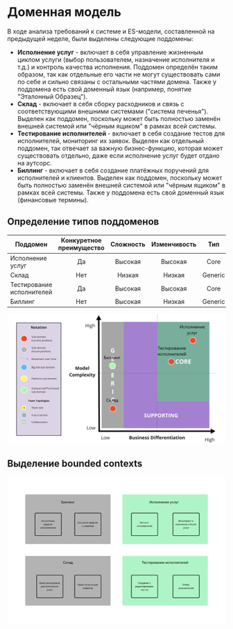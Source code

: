 # Доменная модель

В ходе анализа требований к системе и ES-модели, составленной на предыдущей неделе, были выделены следующие поддомены:
- **Исполнение услуг** - включает в себя управление жизненным циклом услуги (выбор пользователем, назначение исполнителя и т.д.) и контроль качества исполнения. 
                         Поддомен определён таким образом, так как отдельные его части не могут существовать сами по себе и сильно связаны с остальными частями домена.
                         Также у поддомена есть свой доменный язык (например, понятие "Эталонный Образец").
- **Cклад** - включает в себя сборку расходников и связь с соответствующими внешними системами ("система печенья").
              Выделен как поддомен, поскольку может быть полностью заменён внешней системой или "чёрным ящиком" в рамках всей системы.
- **Тестирование исполнителей** - включает в себя создание тестов для исполнителей, мониторинг их заявок.
                                  Выделен как отдельный поддомен, так отвечает за важную бизнес-функцию, которая может существовать отдельно, 
                                  даже если исполнение услуг будет отдано на аутсорс.
- **Биллинг** - включает в себя создание платёжных поручений для исполнителей и клиентов.
                Выделен как поддомен, поскольку может быть полностью заменён внешней системой или "чёрным ящиком" в рамках всей системы.
                Также у поддомена есть свой доменный язык (финансовые термины).
                
## Определение типов поддоменов

| Поддомен                  | Конкуретное преимущество | Сложность | Изменчивость |     Тип    |
|---------------------------|:------------------------:|:---------:|:------------:|:----------:|
| Исполнение услуг          |            Да            |  Высокая  |    Высокая   |    Core    |
| Склад                     |            Нет           |   Низкая  |    Низкая    |   Generic  |
| Тестирование исполнителей |            Да            |  Высокая  |    Высокая   |    Core    |
| Биллинг                   |            Нет           |  Высокая  |    Низкая    |   Generic  |

![core_domain_chart](domain-charts/refined_domain_chart.png)

## Выделение bounded contexts

![bounded_contexts](domain-charts/bounded_contexts.png)
